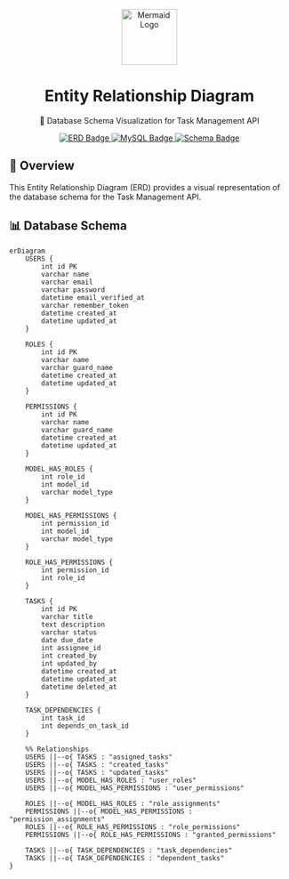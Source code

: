 <div align="center">
  <img src="https://mermaid.js.org/favicon.svg" alt="Mermaid Logo" width="100">
  <h1>Entity Relationship Diagram</h1>
  <p>📘 Database Schema Visualization for Task Management API</p>
  
  <a href="https://mermaid.js.org">
    <img src="https://img.shields.io/badge/ERD-Visualization-FF3399?style=for-the-badge" alt="ERD Badge">
  </a>
  <a href="https://www.mysql.com">
    <img src="https://img.shields.io/badge/Database-MySQL-4479A1?style=for-the-badge" alt="MySQL Badge">
  </a>
  <a href="https://en.wikipedia.org/wiki/Entity%E2%80%93relationship_model">
    <img src="https://img.shields.io/badge/Schema-Design-00D1B2?style=for-the-badge" alt="Schema Badge">
  </a>
</div>

## 🌟 Overview

This Entity Relationship Diagram (ERD) provides a visual representation of the database schema for the Task Management API.

## 📊 Database Schema

```
erDiagram
    USERS {
        int id PK
        varchar name
        varchar email
        varchar password
        datetime email_verified_at
        varchar remember_token
        datetime created_at
        datetime updated_at
    }

    ROLES {
        int id PK
        varchar name
        varchar guard_name
        datetime created_at
        datetime updated_at
    }

    PERMISSIONS {
        int id PK
        varchar name
        varchar guard_name
        datetime created_at
        datetime updated_at
    }

    MODEL_HAS_ROLES {
        int role_id
        int model_id
        varchar model_type
    }

    MODEL_HAS_PERMISSIONS {
        int permission_id
        int model_id
        varchar model_type
    }

    ROLE_HAS_PERMISSIONS {
        int permission_id
        int role_id
    }

    TASKS {
        int id PK
        varchar title
        text description
        varchar status
        date due_date
        int assignee_id
        int created_by
        int updated_by
        datetime created_at
        datetime updated_at
        datetime deleted_at
    }

    TASK_DEPENDENCIES {
        int task_id
        int depends_on_task_id
    }

    %% Relationships
    USERS ||--o{ TASKS : "assigned_tasks"
    USERS ||--o{ TASKS : "created_tasks"
    USERS ||--o{ TASKS : "updated_tasks"
    USERS ||--o{ MODEL_HAS_ROLES : "user_roles"
    USERS ||--o{ MODEL_HAS_PERMISSIONS : "user_permissions"

    ROLES ||--o{ MODEL_HAS_ROLES : "role_assignments"
    PERMISSIONS ||--o{ MODEL_HAS_PERMISSIONS : "permission_assignments"
    ROLES ||--o{ ROLE_HAS_PERMISSIONS : "role_permissions"
    PERMISSIONS ||--o{ ROLE_HAS_PERMISSIONS : "granted_permissions"

    TASKS ||--o{ TASK_DEPENDENCIES : "task_dependencies"
    TASKS ||--o{ TASK_DEPENDENCIES : "dependent_tasks"
}